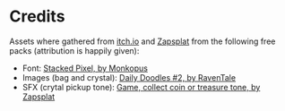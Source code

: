 # Credits

Assets where gathered from [itch.io](itch.io) and [Zapsplat](zapsplat.com) from the following free packs (attribution is happily given):

* Font: [Stacked Pixel, by Monkopus](https://monkopus.itch.io/stacked-pixel)
* Images (bag and crystal): [Daily Doodles #2, by RavenTale](https://raventale.itch.io/daily-doodles-asset-pack-2)
* SFX (crytal pickup tone): [Game, collect coin or treasure tone, by Zapsplat](https://www.zapsplat.com/music/game-collect-coin-or-treasure-tone/)
